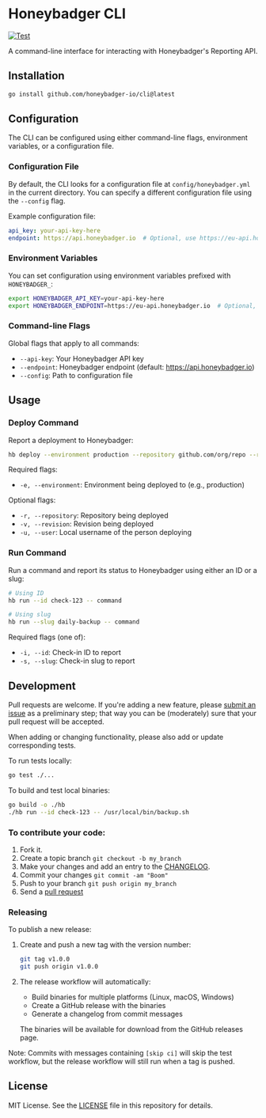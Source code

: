 # Honeybadger CLI

[![Test](https://github.com/honeybadger-io/cli/actions/workflows/test.yml/badge.svg)](https://github.com/honeybadger-io/cli/actions/workflows/test.yml)

A command-line interface for interacting with Honeybadger's Reporting API.

## Installation

```bash
go install github.com/honeybadger-io/cli@latest
```

## Configuration

The CLI can be configured using either command-line flags, environment variables, or a configuration file.

### Configuration File

By default, the CLI looks for a configuration file at `config/honeybadger.yml` in the current directory. You can specify a different configuration file using the `--config` flag.

Example configuration file:
```yaml
api_key: your-api-key-here
endpoint: https://api.honeybadger.io  # Optional, use https://eu-api.honeybadger.io for EU region
```

### Environment Variables

You can set configuration using environment variables prefixed with `HONEYBADGER_`:

```bash
export HONEYBADGER_API_KEY=your-api-key-here
export HONEYBADGER_ENDPOINT=https://eu-api.honeybadger.io  # Optional, for EU region
```

### Command-line Flags

Global flags that apply to all commands:

- `--api-key`: Your Honeybadger API key
- `--endpoint`: Honeybadger endpoint (default: https://api.honeybadger.io)
- `--config`: Path to configuration file

## Usage

### Deploy Command

Report a deployment to Honeybadger:

```bash
hb deploy --environment production --repository github.com/org/repo --revision abc123 --user johndoe
```

Required flags:
- `-e, --environment`: Environment being deployed to (e.g., production)

Optional flags:
- `-r, --repository`: Repository being deployed
- `-v, --revision`: Revision being deployed
- `-u, --user`: Local username of the person deploying

### Run Command

Run a command and report its status to Honeybadger using either an ID or a slug:

```bash
# Using ID
hb run --id check-123 -- command

# Using slug
hb run --slug daily-backup -- command
```

Required flags (one of):
- `-i, --id`: Check-in ID to report
- `-s, --slug`: Check-in slug to report

## Development

Pull requests are welcome. If you're adding a new feature, please [submit an issue](https://github.com/honeybadger-io/cli/issues/new) as a preliminary step; that way you can be (moderately) sure that your pull request will be accepted.

When adding or changing functionality, please also add or update corresponding tests.

To run tests locally:

```bash
go test ./...
```

To build and test local binaries:

```bash
go build -o ./hb
./hb run --id check-123 -- /usr/local/bin/backup.sh
```

### To contribute your code:

1. Fork it.
1. Create a topic branch `git checkout -b my_branch`
1. Make your changes and add an entry to the [CHANGELOG](CHANGELOG.md).
1. Commit your changes `git commit -am "Boom"`
1. Push to your branch `git push origin my_branch`
1. Send a [pull request](https://github.com/honeybadger-io/cli/pulls)

### Releasing

To publish a new release:

1. Create and push a new tag with the version number:
   ```bash
   git tag v1.0.0
   git push origin v1.0.0
   ```

1. The release workflow will automatically:
   - Build binaries for multiple platforms (Linux, macOS, Windows)
   - Create a GitHub release with the binaries
   - Generate a changelog from commit messages

   The binaries will be available for download from the GitHub releases page.

Note: Commits with messages containing `[skip ci]` will skip the test workflow, but the release workflow will still run when a tag is pushed.

## License

MIT License. See the [LICENSE](https://raw.githubusercontent.com/honeybadger-io/cli/master/LICENSE) file in this repository for details.
